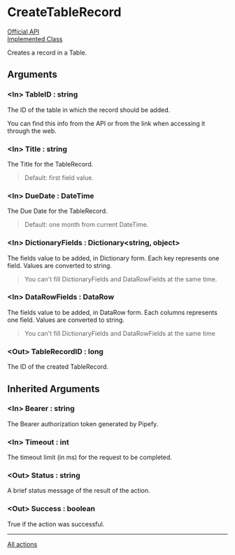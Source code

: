 # CreateTableRecord

[Official API](https://api-docs.pipefy.com/reference/mutations/createTableRecord/)  
[Implemented Class](../Capgemini.Pipefy/TableRecord/CreateTableRecord.cs)

Creates a record in a Table.

## Arguments

### &lt;In&gt; TableID : string

The ID of the table in which the record should be added.

You can find this info from the API or from the link when accessing it through the web.

### &lt;In&gt; Title : string

The Title for the TableRecord.

> Default: first field value.

### &lt;In&gt; DueDate : DateTime

The Due Date for the TableRecord.

> Default: one month from current DateTime.

### &lt;In&gt; DictionaryFields : Dictionary<string, object>

The fields value to be added, in Dictionary form.
Each key represents one field. Values are converted to string.

> You can't fill DictionaryFields and DataRowFields at the same time.

### &lt;In&gt; DataRowFields : DataRow

The fields value to be added, in DataRow form.
Each columns represents one field. Values are converted to string.

> You can't fill DictionaryFields and DataRowFields at the same time

### &lt;Out&gt; TableRecordID : long

The ID of the created TableRecord.

## Inherited Arguments

### &lt;In&gt; Bearer : string

The Bearer authorization token generated by Pipefy.

### &lt;In&gt; Timeout : int

The timeout limit (in ms) for the request to be completed.

### &lt;Out&gt; Status : string

A brief status message of the result of the action.

### &lt;Out&gt; Success : boolean

True if the action was successful.

---

[All actions](../README.md)